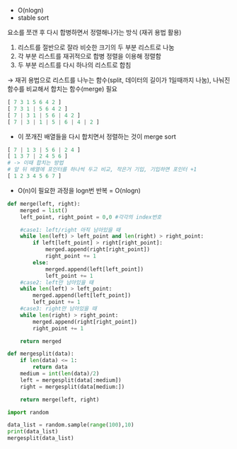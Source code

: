 - O(nlogn)
- stable sort

요소를 쪼갠 후 다시 합병하면서 정렬해나가는 방식 (재귀 용법 활용)

1. 리스트를 절반으로 잘라 비슷한 크기의 두 부분 리스트로 나눔
2. 각 부분 리스트를 재귀적으로 합병 정렬을 이용해 정렬함
3. 두 부분 리스트를 다시 하나의 리스트로 합침

→ 재귀 용법으로 리스트를 나누는 함수(split, 데이터의 길이가 1일때까지 나눔), 나눠진 함수를 비교해서 합치는 함수(merge) 필요

```python
[ 7 3 1 5 6 4 2 ]
[ 7 3 1 | 5 6 4 2 ]
[ 7 | 3 1 | 5 6 | 4 2 ]
[ 7 | 3 | 1 | 5 | 6 | 4 | 2 ]
```

- 이 쪼개진 배열들을 다시 합치면서 정렬하는 것이 merge sort

```python
[ 7 | 1 3 | 5 6 | 2 4 ]
[ 1 3 7 | 2 4 5 6 ]
# -> 이때 합치는 방법
# 앞 뒤 배열에 포인터를 하나씩 두고 비교, 작은거 기입, 기입하면 포인터 +1
[ 1 2 3 4 5 6 7 ]
```

- O(n)이 필요한 과정을 logn번 반복 = O(nlogn)

```python
def merge(left, right):
    merged = list()
    left_point, right_point = 0,0 #각각의 index번호

    #case1: left/right 아직 남아있을 때
    while len(left) > left_point and len(right) > right_point:
        if left[left_point] > right[right_point]:
            merged.append(right[right_point])
            right_point += 1
        else:
            merged.append(left[left_point])
            left_point += 1
    #case2: left만 남아있을 때
    while len(left) > left_point:
        merged.append(left[left_point])
        left_point += 1
    #case3: right만 남아있을 때
    while len(right) > right_point:
        merged.append(right[right_point])
        right_point += 1

    return merged

def mergesplit(data):
    if len(data) <= 1:
        return data
    medium = int(len(data)/2)
    left = mergesplit(data[:medium])
    right = mergesplit(data[medium:])

    return merge(left, right)

import random

data_list = random.sample(range(100),10)
print(data_list)
mergesplit(data_list)
```